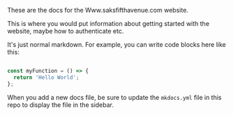 These are the docs for the Www.saksfifthavenue.com website.

This is where you would put information about getting started with the website, maybe how
to authenticate etc.


It's just normal markdown. For example, you can write code blocks here like this:

```js

const myFunction = () => {
  return 'Hello World';
};
```

When you add a new docs file, be sure to update the `mkdocs.yml` file in this repo to
display the file in the sidebar.
